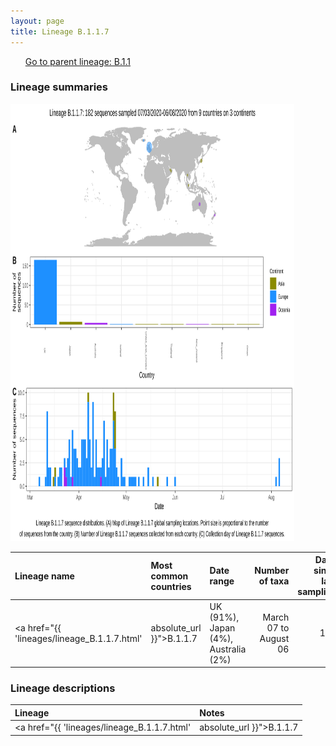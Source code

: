 ```yaml
---
layout: page
title: Lineage B.1.1.7
---
```




<p>
<ul class="actions small">
	 <a href="{{ 'lineages/lineage_B.1.1.1.html' | absolute_url }}" class="button special fit">Go to parent lineage: B.1.1</a>
</ul>
</p>
<h3> Lineage summaries</h3>

<img src="../assets/images/B.1.1.7.svg" alt="B.1.1.7 lineage summary figure" width="90%" height="700px" />


| Lineage name | Most common countries | Date range | Number of taxa |  Days since last sampling | Known Travel | Recall value |
|:-----|:-----|:-------|-------:|-------:|:---------|--------:|
| <a href="{{ 'lineages/lineage_B.1.1.7.html' | absolute_url }}">B.1.1.7</a> | UK (91%), Japan (4%), Australia (2%) | March 07 to August 06 | 182 | 16 | USA to Iceland (1) | 0.96 |

<h3>Lineage descriptions</h3>

| Lineage | Notes |
|:-----|:-----|
| <a href="{{ 'lineages/lineage_B.1.1.7.html' | absolute_url }}">B.1.1.7</a> | UK lineage |

